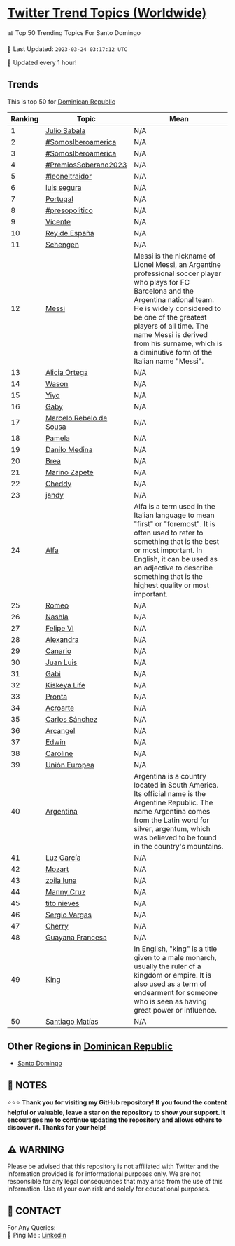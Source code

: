 [Twitter Trend Topics (Worldwide)](https://github.com/ErcinDedeoglu/Twitter-Trend-Topics)
==========


📊 Top 50 Trending Topics For Santo Domingo

📆 Last Updated: `2023-03-24 03:17:12 UTC`

🔧 Updated every 1 hour!


## Trends

This is top 50 for [Dominican Republic](</Dominican Republic>)

| Ranking | Topic | Mean |
| ------- | ------------ | ------------ |
| 1 | [Julio Sabala](http://twitter.com/search?q=Julio+Sabala) | N/A |
| 2 | [#SomosIberoamerica](http://twitter.com/search?q=%23SomosIberoamerica) | N/A |
| 3 | [#SomosIberoamerica](http://twitter.com/search?q=%23SomosIberoamerica) | N/A |
| 4 | [#PremiosSoberano2023](http://twitter.com/search?q=%23PremiosSoberano2023) | N/A |
| 5 | [#leoneltraidor](http://twitter.com/search?q=%23leoneltraidor) | N/A |
| 6 | [luis segura](http://twitter.com/search?q=luis+segura) | N/A |
| 7 | [Portugal](http://twitter.com/search?q=Portugal) | N/A |
| 8 | [#presopolitico](http://twitter.com/search?q=%23presopolitico) | N/A |
| 9 | [Vicente](http://twitter.com/search?q=Vicente) | N/A |
| 10 | [Rey de España](http://twitter.com/search?q=Rey+de+Espa%c3%b1a) | N/A |
| 11 | [Schengen](http://twitter.com/search?q=Schengen) | N/A |
| 12 | [Messi](http://twitter.com/search?q=Messi) | Messi is the nickname of Lionel Messi, an Argentine professional soccer player who plays for FC Barcelona and the Argentina national team. He is widely considered to be one of the greatest players of all time. The name Messi is derived from his surname, which is a diminutive form of the Italian name "Messi". |
| 13 | [Alicia Ortega](http://twitter.com/search?q=Alicia+Ortega) | N/A |
| 14 | [Wason](http://twitter.com/search?q=Wason) | N/A |
| 15 | [Yiyo](http://twitter.com/search?q=Yiyo) | N/A |
| 16 | [Gaby](http://twitter.com/search?q=Gaby) | N/A |
| 17 | [Marcelo Rebelo de Sousa](http://twitter.com/search?q=Marcelo+Rebelo+de+Sousa) | N/A |
| 18 | [Pamela](http://twitter.com/search?q=Pamela) | N/A |
| 19 | [Danilo Medina](http://twitter.com/search?q=Danilo+Medina) | N/A |
| 20 | [Brea](http://twitter.com/search?q=Brea) | N/A |
| 21 | [Marino Zapete](http://twitter.com/search?q=Marino+Zapete) | N/A |
| 22 | [Cheddy](http://twitter.com/search?q=Cheddy) | N/A |
| 23 | [jandy](http://twitter.com/search?q=jandy) | N/A |
| 24 | [Alfa](http://twitter.com/search?q=Alfa) | Alfa is a term used in the Italian language to mean "first" or "foremost". It is often used to refer to something that is the best or most important. In English, it can be used as an adjective to describe something that is the highest quality or most important. |
| 25 | [Romeo](http://twitter.com/search?q=Romeo) | N/A |
| 26 | [Nashla](http://twitter.com/search?q=Nashla) | N/A |
| 27 | [Felipe VI](http://twitter.com/search?q=Felipe+VI) | N/A |
| 28 | [Alexandra](http://twitter.com/search?q=Alexandra) | N/A |
| 29 | [Canario](http://twitter.com/search?q=Canario) | N/A |
| 30 | [Juan Luis](http://twitter.com/search?q=Juan+Luis) | N/A |
| 31 | [Gabi](http://twitter.com/search?q=Gabi) | N/A |
| 32 | [Kiskeya Life](http://twitter.com/search?q=Kiskeya+Life) | N/A |
| 33 | [Pronta](http://twitter.com/search?q=Pronta) | N/A |
| 34 | [Acroarte](http://twitter.com/search?q=Acroarte) | N/A |
| 35 | [Carlos Sánchez](http://twitter.com/search?q=Carlos+S%c3%a1nchez) | N/A |
| 36 | [Arcangel](http://twitter.com/search?q=Arcangel) | N/A |
| 37 | [Edwin](http://twitter.com/search?q=Edwin) | N/A |
| 38 | [Caroline](http://twitter.com/search?q=Caroline) | N/A |
| 39 | [Unión Europea](http://twitter.com/search?q=Uni%c3%b3n+Europea) | N/A |
| 40 | [Argentina](http://twitter.com/search?q=Argentina) | Argentina is a country located in South America. Its official name is the Argentine Republic. The name Argentina comes from the Latin word for silver, argentum, which was believed to be found in the country's mountains. |
| 41 | [Luz García](http://twitter.com/search?q=Luz+Garc%c3%ada) | N/A |
| 42 | [Mozart](http://twitter.com/search?q=Mozart) | N/A |
| 43 | [zoila luna](http://twitter.com/search?q=zoila+luna) | N/A |
| 44 | [Manny Cruz](http://twitter.com/search?q=Manny+Cruz) | N/A |
| 45 | [tito nieves](http://twitter.com/search?q=tito+nieves) | N/A |
| 46 | [Sergio Vargas](http://twitter.com/search?q=Sergio+Vargas) | N/A |
| 47 | [Cherry](http://twitter.com/search?q=Cherry) | N/A |
| 48 | [Guayana Francesa](http://twitter.com/search?q=Guayana+Francesa) | N/A |
| 49 | [King](http://twitter.com/search?q=King) | In English, "king" is a title given to a male monarch, usually the ruler of a kingdom or empire. It is also used as a term of endearment for someone who is seen as having great power or influence. |
| 50 | [Santiago Matías](http://twitter.com/search?q=Santiago+Mat%c3%adas) | N/A |



## Other Regions in [Dominican Republic](</Dominican Republic>)

* [Santo Domingo](</Dominican Republic/Santo Domingo.md>)



## 📝 NOTES

⭐⭐⭐ **Thank you for visiting my GitHub repository! If you found the content helpful or valuable, leave a star on the repository to show your support. It encourages me to continue updating the repository and allows others to discover it. Thanks for your help!**


## ⚠️ WARNING

Please be advised that this repository is not affiliated with Twitter and the information provided is for informational purposes only. We are not responsible for any legal consequences that may arise from the use of this information. Use at your own risk and solely for educational purposes.


## 📨 CONTACT

 For Any Queries:  
            🏓 Ping Me : [LinkedIn](https://www.linkedin.com/in/ercindedeoglu/)

